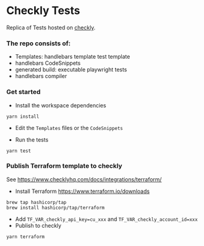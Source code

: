 # Checkly Tests

Replica of Tests hosted on [checkly](https://app.checklyhq.com/).

### The repo consists of:

- Templates: handlebars template test template
- handlebars CodeSnippets
- generated build: executable playwright tests
- handlebars compiler

### Get started

- Install the workspace dependencies

`yarn install`

- Edit the `Templates` files or the `CodeSnippets`

- Run the tests

`yarn test`

### Publish Terraform template to checkly

See https://www.checklyhq.com/docs/integrations/terraform/

- Install Terraform https://www.terraform.io/downloads

```
brew tap hashicorp/tap
brew install hashicorp/tap/terraform
```

- Add `TF_VAR_checkly_api_key=cu_xxx` and `TF_VAR_checkly_account_id=xxx`
- Publish to checkly

`yarn terraform`
